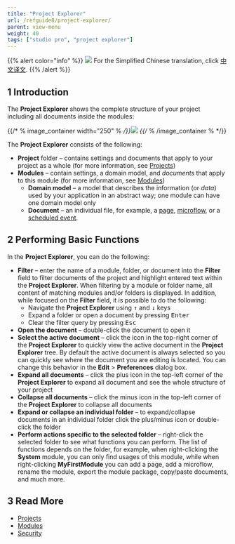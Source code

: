 ```yaml
---
title: "Project Explorer"
url: /refguide8/project-explorer/
parent: view-menu
weight: 40
tags: ["studio pro", "project explorer"]
---
```


{{% alert color="info" %}}
<img src="/attachments/china.png" style="display: inline-block; margin: 0" /> For the Simplified Chinese translation, click [中文译文](https://cdn.mendix.tencent-cloud.com/documentation/refguide8/project-explorer.pdf).
{{% /alert %}}

## 1 Introduction

The **Project Explorer** shows the complete structure of your project including all documents inside the modules:

{{/* % image_container width="250" % */}}![](/attachments/refguide8/modeling/menus/view-menu/project-explorer/project-explorer.png)
{{/* % /image_container % */}}

The **Project Explorer** consists of the following:

* **Project** folder – contains settings and documents that apply to your project as a whole (for more information, see [Projects](/refguide8/project/))
* **Modules**  – contain settings, a domain model, and *documents* that apply to this module (for more information, see [Modules](/refguide8/modules/)) 
  * **Domain model** – a model that describes the information (or *data*) used by your application in an abstract way; one module can have one domain model only 
  * **Document** – an individual file, for example, a [page](/refguide8/pages/), [microflow](/refguide8/microflows/), or a [scheduled event](/refguide8/scheduled-events/). 

## 2 Performing Basic Functions

In the **Project Explorer**, you can do the following:

* **Filter** – enter the name of a module, folder, or document into the **Filter** field to filter documents of the project and highlight entered text within the **Project Explorer**. When filtering by a module or folder name, all content of matching modules and/or folders is displayed. In addition, while focused on the **Filter** field, it is possible to do the following:
  * Navigate the **Project Explorer** using <kbd>↑</kbd> and <kbd>↓</kbd> keys 
  * Expand a folder or open a document by pressing <kbd>Enter</kbd> 
  * Clear the filter query by pressing <kbd>Esc</kbd>
* **Open the document** – double-click the document to open it
* **Select the active document** – click the icon in the top-right corner of the **Project Explorer** to quickly view the active document in the **Project Explorer** tree. By default the active document is always selected so you can quickly see where the document you are editing is located. You can change this behavior in the **Edit** > **Preferences** dialog box.
* **Expand all documents** – click the plus icon in the top-left corner of the **Project Explorer** to expand all document and see the whole structure of your project
* **Collapse all documents** – click the minus icon in the top-left corner of the **Project Explorer** to collapse all documents
* **Expand or collapse an individual folder** – to expand/collapse documents in an individual folder click the plus/minus icon or double-click the folder 
* **Perform actions specific to the selected folder** – right-click the selected folder to see what functions you can perform. The list of functions depends on the folder, for example, when right-clicking the **System** module, you can only find usages of this module, while when right-clicking **MyFirstModule** you can add a page, add a microflow, rename the module, export the module package, copy/paste documents, and much more.

## 3 Read More

* [Projects](/refguide8/project/)
* [Modules](/refguide8/modules/)
* [Security](/refguide8/security/)
